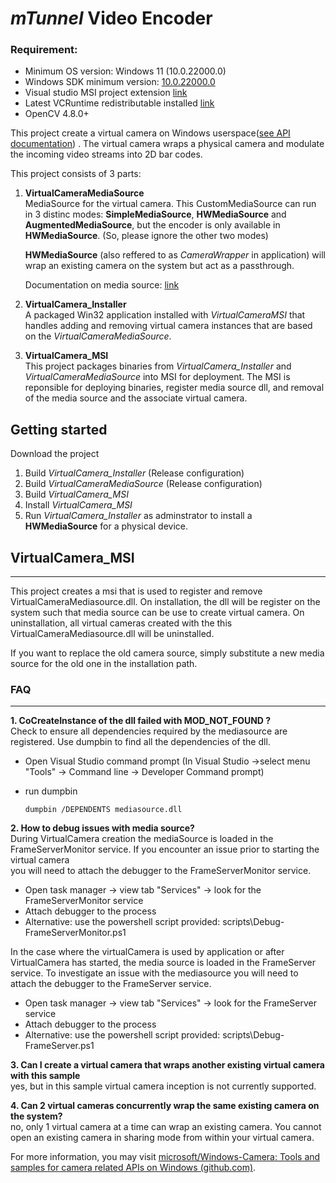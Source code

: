 # *mTunnel* Video Encoder

### Requirement:

- Minimum OS version: Windows 11 (10.0.22000.0)
- Windows SDK minimum version: [10.0.22000.0](https://developer.microsoft.com/en-us/windows/downloads/windows-sdk/)
- Visual studio MSI project extension [link](https://marketplace.visualstudio.com/items?itemName=visualstudioclient.MicrosoftVisualStudio2017InstallerProjects)
- Latest VCRuntime redistributable installed [link](https://docs.microsoft.com/en-us/cpp/windows/latest-supported-vc-redist)
- OpenCV 4.8.0+

This project create a virtual camera on Windows userspace([see API documentation](https://docs.microsoft.com/en-us/windows/win32/api/mfvirtualcamera/)) . The virtual camera wraps a physical camera and modulate the incoming video streams into 2D bar codes.

 This project consists of 3 parts:

1. **VirtualCameraMediaSource** <br>
   MediaSource for the virtual camera. This CustomMediaSource can run in 3 distinc modes: **SimpleMediaSource**, **HWMediaSource** and **AugmentedMediaSource**, but the encoder is only available in **HWMediaSource**. (So, please ignore the other two modes)
   
   **HWMediaSource** (also reffered to as *CameraWrapper* in application) will wrap an existing camera on the system but act as a passthrough.
   
   Documentation on media source: [link](https://docs.microsoft.com/en-us/windows-hardware/drivers/stream/frame-server-custom-media-source#custom-media-source-dll)

2. **VirtualCamera_Installer** <br>
   A packaged Win32 application installed with *VirtualCameraMSI* that handles adding and removing virtual camera instances that are based on the *VirtualCameraMediaSource*.

3. **VirtualCamera_MSI** <br>
   This project packages binaries from *VirtualCamera_Installer* and *VirtualCameraMediaSource* into MSI for deployment.
   The MSI is reponsible for deploying binaries, register media source dll, and removal of the media source and the associate virtual camera.

## Getting started

Download the project 

1. Build *VirtualCamera_Installer* (Release configuration)
2. Build *VirtualCameraMediaSource* (Release configuration)
3. Build *VirtualCamera_MSI*
4. Install *VirtualCamera_MSI*
5. Run *VirtualCamera_Installer* as adminstrator to install a **HWMediaSource** for a physical device.

## VirtualCamera_MSI

----

This project creates a msi that is used to register and remove VirtualCameraMediasource.dll.  On installation, the dll will be register on the system such that media source can be use to create virtual camera. On uninstallation, all virtual cameras created with the this VirtualCameraMediasource.dll will be uninstalled.

If you want to replace the old camera source, simply substitute a new media source for the old one in the installation path.

### FAQ

----

<b> 1. CoCreateInstance of the dll failed with MOD_NOT_FOUND ?</b> <br/>
Check to ensure all dependencies required by the mediasource are registered.  Use dumpbin to find all the dependencies of the dll.

* Open Visual Studio command prompt (In Visual Studio ->select menu "Tools" -> Command line -> Developer Command prompt)

* run dumpbin 
  
  ```
  dumpbin /DEPENDENTS mediasource.dll
  ```

<b> 2. How to debug issues with media source? </b> <br/>
During VirtualCamera creation the mediaSource is loaded in the FrameServerMonitor service.  If you encounter an issue prior to starting the virtual camera <br/>
you will need to attach the debugger to the FrameServerMonitor service.

* Open task manager -> view tab "Services" -> look for the FrameServerMonitor service
* Attach debugger to the process
* Alternative: use the powershell script provided: scripts\Debug-FrameServerMonitor.ps1 

In the case where  the virtualCamera is used by application or after VirtualCamera has started, the media source is loaded in the FrameServer service. To investigate an issue with the mediasource you will need to attach the debugger to the FrameServer service.

* Open task manager -> view tab "Services" -> look for the FrameServer service 
* Attach debugger to the process
* Alternative: use the powershell script provided: scripts\Debug-FrameServer.ps1

<b> 3. Can I create a virtual camera that wraps another existing virtual camera with this sample </b><br/>yes, but in this sample virtual camera inception is not currently supported.

<b> 4. Can 2 virtual cameras concurrently wrap the same existing camera on the system? </b><br/>
no, only 1 virtual camera at a time can wrap an existing camera. You cannot open an existing camera in sharing mode from within your virtual camera.

For more information, you may visit [microsoft/Windows-Camera: Tools and samples for camera related APIs on Windows (github.com)](https://github.com/microsoft/Windows-Camera).
